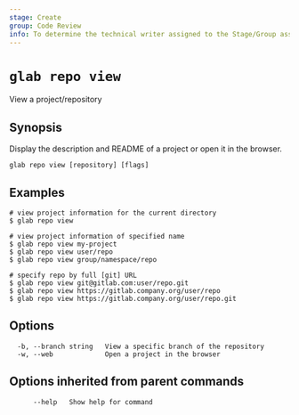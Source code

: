 ```yaml
---
stage: Create
group: Code Review
info: To determine the technical writer assigned to the Stage/Group associated with this page, see https://about.gitlab.com/handbook/product/ux/technical-writing/#assignments
---
```


<!--
This documentation is auto generated by a script.
Please do not edit this file directly. Run `make gen-docs` instead.
-->

# `glab repo view`

View a project/repository

## Synopsis

Display the description and README of a project or open it in the browser.

```plaintext
glab repo view [repository] [flags]
```

## Examples

```plaintext
# view project information for the current directory
$ glab repo view

# view project information of specified name
$ glab repo view my-project
$ glab repo view user/repo
$ glab repo view group/namespace/repo

# specify repo by full [git] URL
$ glab repo view git@gitlab.com:user/repo.git
$ glab repo view https://gitlab.company.org/user/repo
$ glab repo view https://gitlab.company.org/user/repo.git

```

## Options

```plaintext
  -b, --branch string   View a specific branch of the repository
  -w, --web             Open a project in the browser
```

## Options inherited from parent commands

```plaintext
      --help   Show help for command
```
